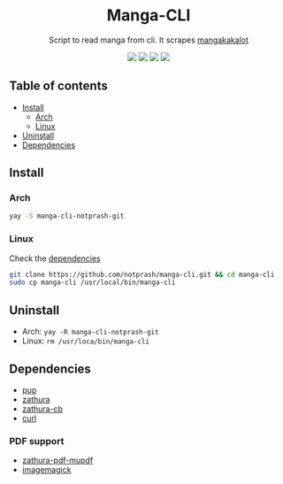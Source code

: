 <h1 align="center"> Manga-CLI </h1>
<p align="center">Script to read manga from cli. It scrapes <a href="https://mangakakalot.com/">mangakakalot</a></p>
<p align="center">
  <img src="https://img.shields.io/github/stars/notprash/manga-cli?color=88c0d0&logo=github" />
  <img src="https://img.shields.io/github/issues/notprash/manga-cli?color=88c0d0" />
  <img src="https://img.shields.io/badge/os-linux-%2388c0d0" />
  <img src="https://img.shields.io/maintenance/yes/2022?color=%23a3be8c" />
</p>

## Table of contents

-   [Install](#Installation)
    -   [Arch](#Arch)
    -   [Linux](#Linux)
-   [Uninstall](#Uninstall)
-   [Dependencies](#Dependencies)

## Install

### Arch

```bash
yay -S manga-cli-notprash-git
```

### Linux

Check the [dependencies](#dependencies)

```bash
git clone https://github.com/notprash/manga-cli.git && cd manga-cli
sudo cp manga-cli /usr/local/bin/manga-cli
```

## Uninstall

-   Arch: `yay -R manga-cli-notprash-git`
-   Linux: `rm /usr/loca/bin/manga-cli`

## Dependencies

-   [pup](https://github.com/ericchiang/pup)
-   [zathura](https://github.com/pwmt/zathura)
-   [zathura-cb](https://github.com/pwmt/zathura-cb)
-   [curl](https://curl.se/)

### PDF support

-   [zathura-pdf-mupdf](https://github.com/pwmt/zathura-pdf-mupdf)
-   [imagemagick](https://imagemagick.org/index.php)
